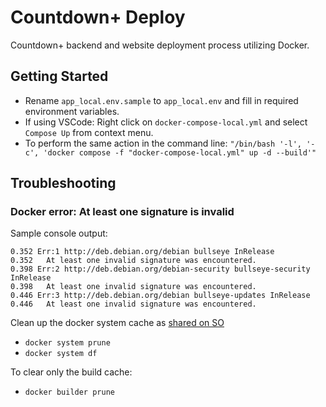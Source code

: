 # Countdown+ Deploy

Countdown+ backend and website deployment process utilizing Docker.

## Getting Started

- Rename `app_local.env.sample` to `app_local.env` and fill in required environment variables.
- If using VSCode: Right click on `docker-compose-local.yml` and select `Compose Up` from context menu.
- To perform the same action in the command line: `"/bin/bash '-l', '-c', 'docker compose -f "docker-compose-local.yml" up -d --build'"`

## Troubleshooting

### Docker error: At least one signature is invalid

Sample console output:

```
0.352 Err:1 http://deb.debian.org/debian bullseye InRelease
0.352   At least one invalid signature was encountered.
0.398 Err:2 http://deb.debian.org/debian-security bullseye-security InRelease
0.398   At least one invalid signature was encountered.
0.446 Err:3 http://deb.debian.org/debian bullseye-updates InRelease
0.446   At least one invalid signature was encountered.
```

Clean up the docker system cache as [shared on SO](https://stackoverflow.com/a/65524014)

- `docker system prune`
- `docker system df`

To clear only the build cache:

- `docker builder prune`
